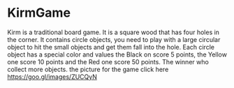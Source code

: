 # KirmGame
Kirm is a traditional board game.
 It is a square wood that has four holes in the corner. 
 It contains circle objects, you need to play with a large circular object 
 to hit the small objects and get them fall into the hole. 
 Each circle object has a special color and values the Black on score 5 points, 
 the Yellow one score 10 points and the Red one score 50 points.
 The winner who collect more objects.
 the picture for the game click here https://goo.gl/images/ZUCQyN
